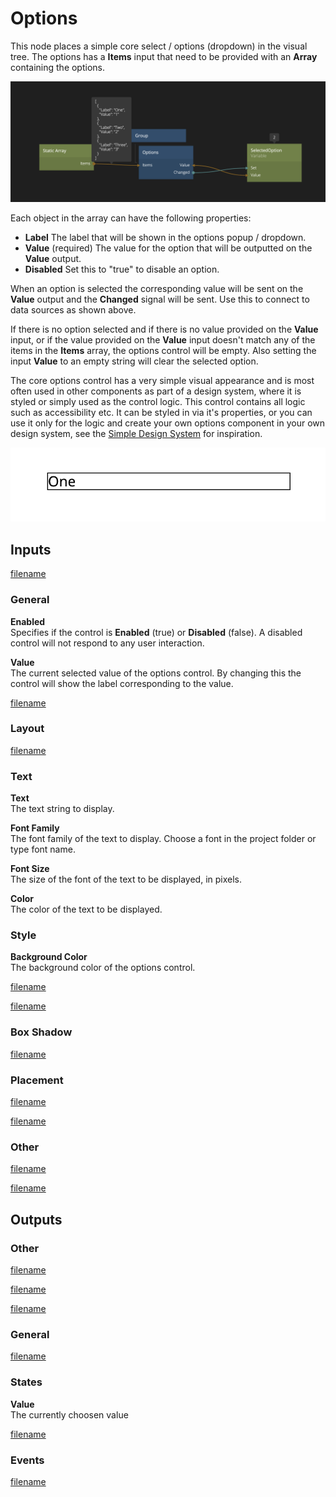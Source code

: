 # Options

This node places a simple core select / options (dropdown) in the visual tree. The options has a **Items** input that need to be provided with an **Array** containing the options.

![](./options.png ':class=img-size-l')

Each object in the array can have the following properties:

- **Label**  The label that will be shown in the options popup / dropdown.
- **Value**  (required) The value for the option that will be outputted on the **Value** output.
- **Disabled** Set this to "true" to disable an option.

When an option is selected the corresponding value will be sent on the **Value** output and the **Changed** signal will be sent. Use this to connect to data sources as shown above.

If there is no option selected and if there is no value provided on the **Value** input, or if the value provided on the **Value** input doesn't match any of the items in the **Items** array, the options control will be empty. Also setting the input **Value** to an empty string will clear the selected option.

The core options control has a very simple visual appearance and is most often used in other components as part of a design system, where it is styled or simply used as the control logic. This control contains all logic such as accessibility etc. It can be styled in via it's properties, or you can use it only for the logic and create your own options component in your own design system, see the [Simple Design System](/modules/sds-v3/) for inspiration.

![](./options-1.png ':class=img-size-m')

## Inputs

[filename](./margin-and-padding.md ':include')

### General

**Enabled**  
Specifies if the control is **Enabled** (true) or **Disabled** (false). A disabled control will not respond to any user interaction.

**Value**  
The current selected value of the options control. By changing this the control will show the label corresponding to the value.

[filename](./size-mode-and-dimensions.md ':include')

### Layout

[filename](./position.md ':include')

### Text

**Text**  
The text string to display.

**Font Family**  
The font family of the text to display. Choose a font in the project folder or type font name.

**Font Size**  
The size of the font of the text to be displayed, in pixels.

**Color**  
The color of the text to be displayed.

### Style

**Background Color**  
The background color of the options control.

[filename](./visibility-styles.md ':include')

[filename](./bg-and-border-styles.md ':include')

### Box Shadow

[filename](./box-shadow-styles.md ':include')

### Placement  

[filename](./placement-styles.md ':include')

[filename](./dimension-constraints.md ':include')

### Other

[filename](./pointer-events-and-mounted.md ':include')


[filename](../advanced-style.md ':include')

## Outputs

### Other  
[filename](./child-index-and-this-outputs.md ':include')

[filename](./bounding-box-outputs.md ':include')

[filename](./mounted-outputs.md ':include')

### General  
[filename](./control-id-output.md ':include')

### States   

**Value**  
The currently choosen value 

[filename](./control-states-outputs.md ':include')

### Events

[filename](./control-events-outputs.md ':include')

